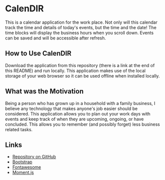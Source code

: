 # CalenDIR

This is a calendar application for the work place. Not only will this calendar track the time and details of today's events, but the time and the date! The time blocks will display the business hours when you scroll down. Events can be saved and will be accessible after refresh.

## How to Use CalenDIR

Download the application from this repository (there is a link at the end of this README) and run locally. This application makes use of the local storage of your web browser so it can be used offline when installed locally.

## What was the Motivation

Being a person who has grown up in a household with a family business, I believe any technology that makes anyone's job easier should be considered. This application allows you to plan out your work days with events and keep track of when they are upcoming, ongoing, or have concluded. This allows you to remember (and possibly forget) less business related tasks.

## Links

- [Repository on GitHub](https://github.com/letqin/homework-5)
- [Bootstrap](https://getbootstrap.com/)
- [Fontawesome](https://fontawesome.com/)
- [Moment.js](https://momentjs.com/)